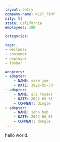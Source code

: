 ```yaml
---
layout: entry
company-name: KLST_TINY
city: 01
state: California
employees: 100

categories:

tags:
- wellness
- consumer
- employer
- foobar

adopters:
- adopter:
    - NAME: mike joe
    - DATE: 2022-05-30
- adopter:
    - NAME: ali funder
    - DATE: 2022-05-31
    - COMMENT: dingle
- adopter:
    - NAME: john bob
    - DATE: 2022-06-01
    - COMMENT: dongle
---
```


hello world.